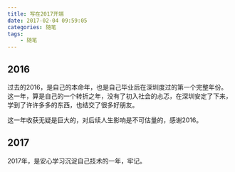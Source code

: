 ```yaml
---
title: 写在2017开端
date: 2017-02-04 09:59:05
categories: 随笔
tags:
	- 随笔
---
```


## 2016

过去的2016，是自己的本命年，也是自己毕业后在深圳度过的第一个完整年份。这一年，算是自己的一个转折之年，没有了初入社会的忐忑，在深圳安定了下来，学到了许许多多的东西，也结交了很多好朋友。

这一年收获无疑是巨大的，对后续人生影响是不可估量的，感谢2016。

## 2017

2017年，是安心学习沉淀自己技术的一年，牢记。